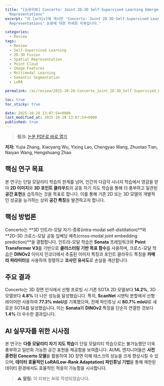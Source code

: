 ```yaml
---
title: "[논문리뷰] Concerto: Joint 2D-3D Self-Supervised Learning Emerges Spatial
  Representations"
excerpt: "이 [arXiv]에 게시한 'Concerto: Joint 2D-3D Self-Supervised Learning Emerges Spatial
  Representations' 논문에 대한 자세한 리뷰입니다."

categories:
  - Review
tags:
  - Review
  - Self-Supervised Learning
  - 2D-3D Fusion
  - Spatial Representation
  - Point Cloud
  - Image Features
  - Multimodal Learning
  - Semantic Segmentation
  - LoRA

permalink: /ai/review/2025-10-28-Concerto_Joint_2D-3D_Self-Supervised_Learning_Emerges_Spatial_Representations/

toc: true
toc_sticky: true

date: 2025-10-28 13:07:54+0900
last_modified_at: 2025-10-28 13:07:54+0900
published: true
---
```

> **링크:** [논문 PDF로 바로 열기](https://arxiv.org/abs/2510.23607)

**저자:** Yujia Zhang, Xiaoyang Wu, Yixing Lao, Chengyao Wang, Zhuotao Tian, Naiyan Wang, Hengshuang Zhao



## 핵심 연구 목표
본 연구는 단일 모달리티 학습의 한계를 넘어, 인간의 다감각 시너지 학습에서 영감을 받아 **2D 이미지**와 **3D 포인트 클라우드**의 공동 자기 지도 학습을 통해 더 풍부하고 일관된 **공간 표현**을 습득하는 것을 목표로 합니다. 이를 통해 기존 2D 또는 3D 모델의 개별적인 성공을 능가하는 상위 **공간 특징**을 발견하고자 합니다.

## 핵심 방법론
Concerto는 **3D 인트라-모달 자기-증류(intra-modal self-distillation)**와 **2D-3D 크로스-모달 공동 임베딩 예측(cross-modal joint embedding prediction)**을 결합합니다. 인트라-모달 학습은 **Sonata** 프레임워크와 **Point Transformer V3**를 기반으로 **클러스터링 기반 목표 함수**를 사용하며, 크로스-모달 학습은 **DINOv2** 이미지 인코더에서 추출된 이미지 특징과 포인트 클라우드 특징을 **카메라 파라미터**를 사용하여 정렬하고 **코사인 유사도**로 손실을 계산합니다.

## 주요 결과
Concerto는 3D 장면 인식에서 선형 프로빙 시 기존 SOTA 2D 모델보다 **14.2%**, 3D 모델보다 **4.8%** 더 나은 성능을 달성했습니다. 특히, **ScanNet** 시맨틱 분할에서 선형 레이어만 사용하여 **77.3% mIoU**를 기록했으며, 전체 파인튜닝 시 **80.7% mIoU**로 새로운 SOTA를 달성했습니다. 이는 **Sonata**와 **DINOv2** 특징을 단순히 연결한 것보다 **1.4%** 더 우수한 결과입니다.

## AI 실무자를 위한 시사점
본 연구는 **다중 모달리티 자기 지도 학습**이 단일 모달리티 학습으로는 불가능했던 더욱 풍부하고 일반화 가능한 공간 표현을 제공함을 보여줍니다. AI/ML 엔지니어들은 **사전 훈련된 Concerto 모델**을 활용하여 3D 장면 이해 태스크의 성능을 크게 향상시킬 수 있으며, **데이터 효율적인 LoRA(Low-Rank Adaptation) 파인튜닝 기법**을 통해 제한된 데이터 환경에서도 효율적인 적응이 가능함을 시사합니다.

> ⚠️ **알림:** 이 리뷰는 AI로 작성되었습니다.